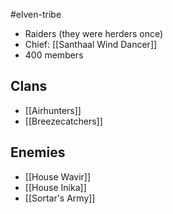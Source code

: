 #elven-tribe 

- Raiders (they were herders once)
- Chief: [[Santhaal Wind Dancer]]
- 400 members

## Clans
- [[Airhunters]]
- [[Breezecatchers]]

## Enemies
- [[House Wavir]]
- [[House Inika]]
- [[Sortar's Army]]